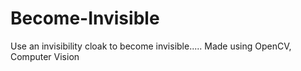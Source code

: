 # Become-Invisible
Use an invisibility cloak to become invisible..... Made using OpenCV, Computer Vision
